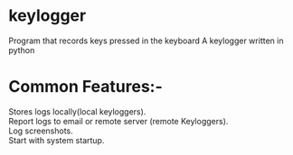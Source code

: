 # keylogger
  Program that records keys pressed in the keyboard
  A keylogger written in python
# Common Features:-
  Stores logs locally(local keyloggers).\
  Report logs to email or remote server (remote Keyloggers).\
  Log screenshots.\
  Start with system startup.
  
